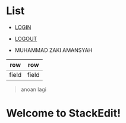 # List

- [LOGIN](https://github.com/nmwclinic/API/blob/main/doc/auth/register.md#login)
- [LOGOUT](https://github.com/nmwclinic/API/blob/main/doc/auth/register.md#logout)

- MUHAMMAD ZAKI AMANSYAH

| row | row |
| --- | --- |
| field | field |


> anoan lagi

# Welcome to StackEdit!